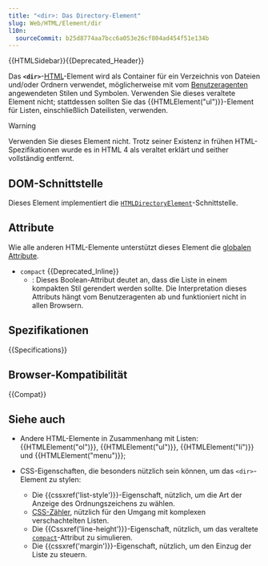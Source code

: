 ```yaml
---
title: "<dir>: Das Directory-Element"
slug: Web/HTML/Element/dir
l10n:
  sourceCommit: b25d8774aa7bcc6a053e26cf804ad454f51e134b
---
```


{{HTMLSidebar}}{{Deprecated_Header}}

Das **`<dir>`**-[HTML](/de/docs/Web/HTML)-Element wird als Container für ein Verzeichnis von Dateien und/oder Ordnern verwendet, möglicherweise mit vom [Benutzeragenten](/de/docs/Glossary/user_agent) angewendeten Stilen und Symbolen. Verwenden Sie dieses veraltete Element nicht; stattdessen sollten Sie das {{HTMLElement("ul")}}-Element für Listen, einschließlich Dateilisten, verwenden.

> [!WARNING]
> Verwenden Sie dieses Element nicht. Trotz seiner Existenz in frühen HTML-Spezifikationen wurde es in HTML 4 als veraltet erklärt und seither vollständig entfernt.

## DOM-Schnittstelle

Dieses Element implementiert die [`HTMLDirectoryElement`](/de/docs/Web/API/HTMLDirectoryElement)-Schnittstelle.

## Attribute

Wie alle anderen HTML-Elemente unterstützt dieses Element die [globalen Attribute](/de/docs/Web/HTML/Global_attributes).

- `compact` {{Deprecated_Inline}}
  - : Dieses Boolean-Attribut deutet an, dass die Liste in einem kompakten Stil gerendert werden sollte. Die Interpretation dieses Attributs hängt vom Benutzeragenten ab und funktioniert nicht in allen Browsern.

<!-- ## Technische Zusammenfassung -->

## Spezifikationen

{{Specifications}}

## Browser-Kompatibilität

{{Compat}}

## Siehe auch

- Andere HTML-Elemente in Zusammenhang mit Listen: {{HTMLElement("ol")}}, {{HTMLElement("ul")}}, {{HTMLElement("li")}} und {{HTMLElement("menu")}};
- CSS-Eigenschaften, die besonders nützlich sein können, um das `<dir>`-Element zu stylen:

  - Die {{cssxref('list-style')}}-Eigenschaft, nützlich, um die Art der Anzeige des Ordnungszeichens zu wählen.
  - [CSS-Zähler](/de/docs/Web/CSS/CSS_counter_styles/Using_CSS_counters), nützlich für den Umgang mit komplexen verschachtelten Listen.
  - Die {{Cssxref('line-height')}}-Eigenschaft, nützlich, um das veraltete [`compact`](#compact)-Attribut zu simulieren.
  - Die {{cssxref('margin')}}-Eigenschaft, nützlich, um den Einzug der Liste zu steuern.
